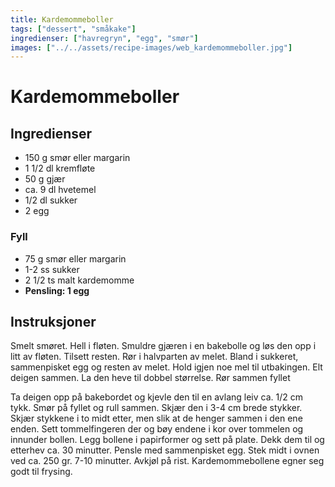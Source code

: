 ```yaml
---
title: Kardemommeboller
tags: ["dessert", "småkake"]
ingredienser: ["havregryn", "egg", "smør"]
images: ["../../assets/recipe-images/web_kardemommeboller.jpg"]
---
```


# Kardemommeboller

## Ingredienser

- 150 g smør eller margarin
- 1 1/2 dl kremfløte
- 50 g gjær
- ca. 9 dl hvetemel
- 1/2 dl sukker
- 2 egg

### Fyll

- 75 g smør eller margarin
- 1-2 ss sukker
- 2 1/2 ts malt kardemomme
- **Pensling: 1 egg**

## Instruksjoner

Smelt smøret. Hell i fløten. Smuldre gjæren i en bakebolle og løs den opp i litt av fløten. Tilsett resten. Rør i halvparten av melet. Bland i sukkeret, sammenpisket egg og resten av melet. Hold igjen noe mel til utbakingen. Elt deigen sammen. La den heve til dobbel størrelse. Rør sammen fyllet

Ta deigen opp på bakebordet og kjevle den til en avlang leiv ca. 1/2 cm tykk. Smør på fyllet og rull sammen. Skjær den i 3-4 cm brede stykker. Skjær stykkene i to midt etter, men slik at de henger sammen i den ene enden. Sett tommelfingeren der og bøy endene i kor over tommelen og innunder bollen. Legg bollene i papirformer og sett på plate. Dekk dem til og etterhev ca. 30 minutter. Pensle med sammenpisket egg. Stek midt i ovnen ved ca. 250 gr. 7-10 minutter. Avkjøl på rist. Kardemommebollene egner seg godt til frysing.
